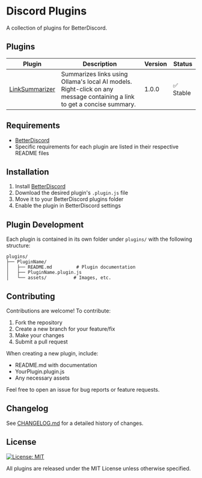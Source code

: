 # Discord Plugins

A collection of plugins for BetterDiscord.

## Plugins

| Plugin                                                            | Description                                                                                                             | Version | Status    |
| ----------------------------------------------------------------- | ----------------------------------------------------------------------------------------------------------------------- | ------- | --------- |
| [LinkSummarizer](plugins/LinkSummarizer/LinkSummarizer.plugin.js) | Summarizes links using Ollama's local AI models. Right-click on any message containing a link to get a concise summary. | 1.0.0   | ✅ Stable |

## Requirements

- [BetterDiscord](https://betterdiscord.app/)
- Specific requirements for each plugin are listed in their respective README files

## Installation

1. Install [BetterDiscord](https://betterdiscord.app/)
2. Download the desired plugin's `.plugin.js` file
3. Move it to your BetterDiscord plugins folder
4. Enable the plugin in BetterDiscord settings

## Plugin Development

Each plugin is contained in its own folder under `plugins/` with the following structure:

```
plugins/
├── PluginName/
│   ├── README.md         # Plugin documentation
│   ├── PluginName.plugin.js
│   └── assets/          # Images, etc.
```

## Contributing

Contributions are welcome! To contribute:

1. Fork the repository
2. Create a new branch for your feature/fix
3. Make your changes
4. Submit a pull request

When creating a new plugin, include:

- README.md with documentation
- YourPlugin.plugin.js
- Any necessary assets

Feel free to open an issue for bug reports or feature requests.

## Changelog

See [CHANGELOG.md](CHANGELOG.md) for a detailed history of changes.

## License

[![License: MIT](https://img.shields.io/badge/License-MIT-yellow.svg)](https://opensource.org/licenses/MIT)

All plugins are released under the MIT License unless otherwise specified.
